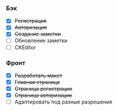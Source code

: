 ### Бэк
  - [x] ~~Регистрация~~
  - [x] ~~Авторизация~~
  - [x] ~~Создание заметки~~
  - [ ] Обновление заметки
  - [ ] CKEditor
  
### Фронт
  - [x] ~~Разработать макет~~
  - [x] ~~Главная страница~~
  - [x] ~~Страница регистрации~~
  - [x] ~~Страница авторизации~~
  - [ ] Адаптировать под разные разрешения
